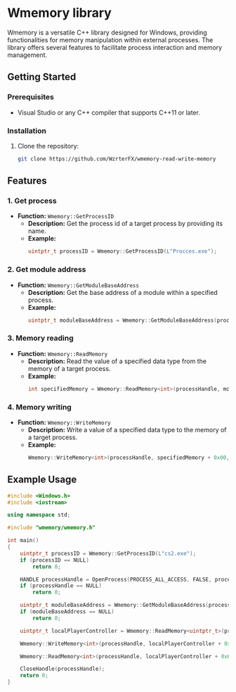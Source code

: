 # Wmemory library

Wmemory is a versatile C++ library designed for Windows, providing functionalities for memory manipulation within external processes.
The library offers several features to facilitate process interaction and memory management.


## Getting Started

### Prerequisites
- Visual Studio or any C++ compiler that supports C++11 or later.

### Installation
1. Clone the repository:
   ```bash
   git clone https://github.com/WzrterFX/wmemory-read-write-memory
   ```



## Features

### 1. Get process
- **Function:** `Wmemory::GetProcessID`
  - **Description:** Get the process id of a target process by providing its name.
  - **Example:**
    ```cpp
    uintptr_t processID = Wmemory::GetProcessID(L"Procces.exe");
    ```

### 2. Get module address
- **Function:** `Wmemory::GetModuleBaseAddress`
  - **Description:** Get the base address of a module within a specified process.
  - **Example:**
    ```cpp
    uintptr_t moduleBaseAddress = Wmemory::GetModuleBaseAddress(processID, L"target.dll");
    ```

### 3. Memory reading
- **Function:** `Wmemory::ReadMemory`
  - **Description:** Read the value of a specified data type from the memory of a target process.
  - **Example:**
    ```cpp
    int specifiedMemory = Wmemory::ReadMemory<int>(processHandle, moduleBaseAddress + 0x00);
    ```

### 4. Memory writing
- **Function:** `Wmemory::WriteMemory`
  - **Description:** Write a value of a specified data type to the memory of a target process.
  - **Example:**
    ```cpp
    Wmemory::WriteMemory<int>(processHandle, specifiedMemory + 0x00, 16);
    ```


## Example Usage

```main.cpp
#include <Windows.h>
#include <iostream>

using namespace std;

#include "wmemory/wmemory.h"

int main()
{
    uintptr_t processID = Wmemory::GetProcessID(L"cs2.exe");
    if (processID == NULL)
        return 0;

    HANDLE processHandle = OpenProcess(PROCESS_ALL_ACCESS, FALSE, processID);
    if (processHandle == NULL)
        return 0;

    uintptr_t moduleBaseAddress = Wmemory::GetModuleBaseAddress(processID, L"client.dll");
    if (moduleBaseAddress == NULL)
        return 0;

    uintptr_t localPlayerController = Wmemory::ReadMemory<uintptr_t>(processHandle, moduleBaseAddress + 0x180AA20);

    Wmemory::WriteMemory<int>(processHandle, localPlayerController + 0x6D4, 144);

    Wmemory::ReadMemory<int>(processHandle, localPlayerController + 0x6D4);

    CloseHandle(processHandle);
    return 0;
}
```
